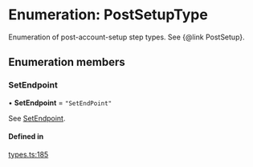 # Enumeration: PostSetupType

Enumeration of post-account-setup step types. See {@link PostSetup}.

## Enumeration members

### SetEndpoint

• **SetEndpoint** = `"SetEndPoint"`

See [SetEndpoint](PostSetupType.md#setendpoint).

#### Defined in

[types.ts:185](https://github.com/coda/packs-sdk/blob/main/types.ts#L185)
